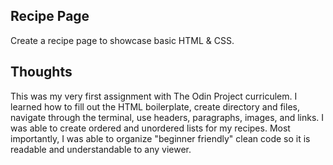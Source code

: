 ## Recipe Page 
Create a recipe page to showcase basic HTML & CSS.

## Thoughts
This was my very first assignment with The Odin Project curriculem. I learned how to fill out the HTML boilerplate, create directory and files, navigate through the terminal, use headers, paragraphs, images, and links. I was able to create ordered and unordered lists for my recipes. Most importantly, I was able to organize "beginner friendly" clean code so it is readable and understandable to any viewer. 